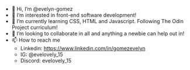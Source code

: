 - 👋 Hi, I’m @evelyn-gomez
- 👀 I’m interested in front-end software development! 
- 🌱 I’m currently learning CSS, HTML and Javascript. Following The Odin Project curriculum!  
- 💞️ I’m looking to collaborate in all and anything a newbie can help out in! 
- 📫 How to reach me 
  - Linkedin: https://www.linkedin.com/in/gomezevelyn
  - IG: @evelovely_15
  - Discord: evelovely_15 

<!---
evelyn-gomez/evelyn-gomez is a ✨ special ✨ repository because its `README.md` (this file) appears on your GitHub profile.
You can click the Preview link to take a look at your changes.
--->
